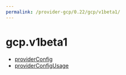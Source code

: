```yaml
---
permalink: /provider-gcp/0.22/gcp/v1beta1/
---
```


# gcp.v1beta1



* [providerConfig](providerConfig.md)
* [providerConfigUsage](providerConfigUsage.md)